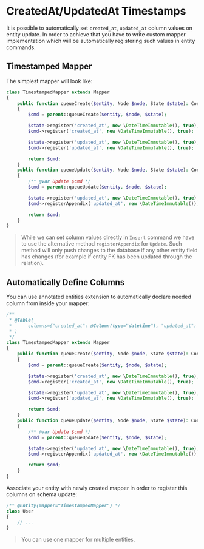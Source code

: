 # CreatedAt/UpdatedAt Timestamps
It is possible to automatically set `created_at`, `updated_at` column values on entity update. In order to achieve that you have to write
custom mapper implementation which will be automatically registering such values in entity commands.

## Timestamped Mapper
The simplest mapper will look like:

```php
class TimestampedMapper extends Mapper
{
    public function queueCreate($entity, Node $node, State $state): ContextCarrierInterface
    {
        $cmd = parent::queueCreate($entity, $node, $state);

        $state->register('created_at', new \DateTimeImmutable(), true);
        $cmd->register('created_at', new \DateTimeImmutable(), true);

        $state->register('updated_at', new \DateTimeImmutable(), true);
        $cmd->register('updated_at', new \DateTimeImmutable(), true);

        return $cmd;
    }
    public function queueUpdate($entity, Node $node, State $state): ContextCarrierInterface
    {
        /** @var Update $cmd */
        $cmd = parent::queueUpdate($entity, $node, $state);

        $state->register('updated_at', new \DateTimeImmutable(), true);
        $cmd->registerAppendix('updated_at', new \DateTimeImmutable());

        return $cmd;
    }
}
```

> While we can set column values directly in `Insert` command we have to use the alternative method `registerAppendix` for `Update`. Such method will only push changes to the database if any other entity field has changes (for example if entity FK has been updated through the relation).

## Automatically Define Columns
You can use annotated entities extension to automatically declare needed column from inside your mapper:

```php
/**
 * @Table(
 *      columns={"created_at": @Column(type="datetime"), "updated_at": @Column(type"=datetime")},
 * )
 */
class TimestampedMapper extends Mapper
{
    public function queueCreate($entity, Node $node, State $state): ContextCarrierInterface
    {
        $cmd = parent::queueCreate($entity, $node, $state);

        $state->register('created_at', new \DateTimeImmutable(), true);
        $cmd->register('created_at', new \DateTimeImmutable(), true);

        $state->register('updated_at', new \DateTimeImmutable(), true);
        $cmd->register('updated_at', new \DateTimeImmutable(), true);

        return $cmd;
    }
    public function queueUpdate($entity, Node $node, State $state): ContextCarrierInterface
    {
        /** @var Update $cmd */
        $cmd = parent::queueUpdate($entity, $node, $state);

        $state->register('updated_at', new \DateTimeImmutable(), true);
        $cmd->registerAppendix('updated_at', new \DateTimeImmutable());

        return $cmd;
    }
}
```

Associate your entity with newly created mapper in order to register this columns on schema update:

```php
/** @Entity(mapper="TimestampedMapper") */
class User
{
    // ...
}
```

> You can use one mapper for multiple entities.
